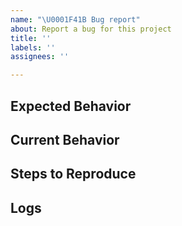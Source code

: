 ```yaml
---
name: "\U0001F41B Bug report"
about: Report a bug for this project
title: ''
labels: ''
assignees: ''

---
```


## Expected Behavior

<!-- Tell us what should happen -->

## Current Behavior

<!-- Tell us what happens instead of the expected behavior -->

## Steps to Reproduce

<!-- Provide a link to a live example, or an unambiguous set of steps to reproduce this bug. -->
<!-- Include code to reproduce, if relevant -->

## Logs

<!-- Provide a brief log -->
